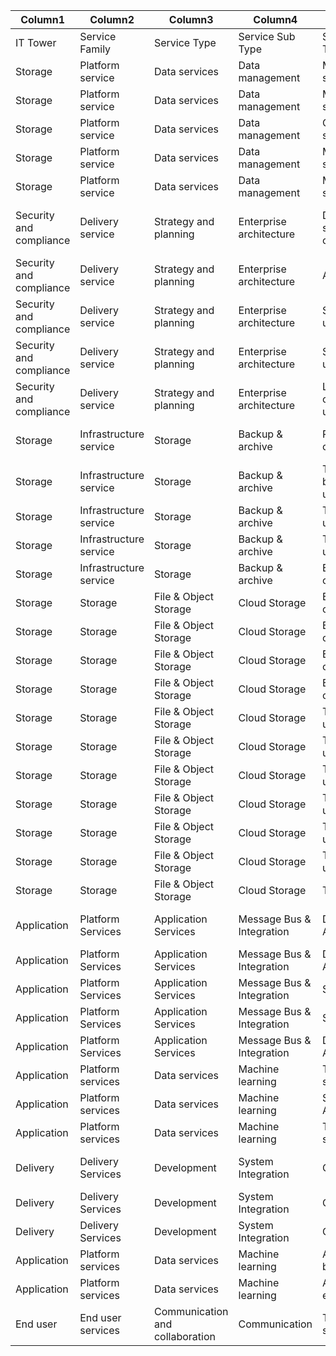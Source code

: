 | Column1                 	| Column2                	| Column3                         	| Column4                   	| Column5                        	| Column6             	| Column7                  	| Column8              	| Column9                      	| Column10                              	|
|-------------------------	|------------------------	|---------------------------------	|---------------------------	|--------------------------------	|---------------------	|--------------------------	|----------------------	|------------------------------	|---------------------------------------	|
| IT Tower                	| Service Family         	| Service Type                    	| Service Sub Type          	| Service Usage Type             	| Product Code        	| Usage Type               	| [lineItem/Operation] 	| lineItem/LineItemDescription 	| Российские аналоги                    	|
| Storage                 	| Platform service       	| Data services                   	| Data management           	| Managed storage Nodes          	| AmazonRedshift      	| %Node:ra%                	|                      	|                              	|         Yandex Data Warehouse         	|
| Storage                 	| Platform service       	| Data services                   	| Data management           	| Managed storage                	| AmazonRedshift      	| %RMS%                    	|                      	|                              	|                                       	|
| Storage                 	| Platform service       	| Data services                   	| Data management           	| Query data scanned             	| AmazonRedshift      	| %DataScanned%            	|                      	|                              	|                                       	|
| Storage                 	| Platform service       	| Data services                   	| Data management           	| Managed storage Nodes          	| AmazonRedshift      	| %Node:dc%                	|                      	|                              	|                                       	|
| Storage                 	| Platform service       	| Data services                   	| Data management           	| Managed storage Nodes          	| AmazonRedshift      	| %Node:ds%                	|                      	|                              	|                                       	|
| Security and compliance 	| Delivery service       	| Strategy and planning           	| Enterprise architecture   	| Directory service tax charges  	| AWSDirectoryService 	|                          	|                      	| Tax%                         	| Yandex Identity and Access Management 	|
| Security and compliance 	| Delivery service       	| Strategy and planning           	| Enterprise architecture   	| AD-DC usage                    	| AWSDirectoryService 	| %MicrosoftAD-DC-Usage    	|                      	|                              	|                                       	|
| Security and compliance 	| Delivery service       	| Strategy and planning           	| Enterprise architecture   	| Simple AD usage                	| AWSDirectoryService 	| %SimpleAD-Usage          	|                      	|                              	|                                       	|
| Security and compliance 	| Delivery service       	| Strategy and planning           	| Enterprise architecture   	| Small directory usage          	| AWSDirectoryService 	| %Small-Directory-Usage   	|                      	|                              	|                                       	|
| Security and compliance 	| Delivery service       	| Strategy and planning           	| Enterprise architecture   	| Large-AD connector usage       	| AWSDirectoryService 	| %Large-ADConnector-Usage 	|                      	|                              	|                                       	|
| Storage                 	| Infrastructure service 	| Storage                         	| Backup & archive          	| Provisioned capacity usage     	| AmazonGlacier       	| %ProvisionedCapacityUnit 	|                      	|                              	|         Yandex Object Storage         	|
| Storage                 	| Infrastructure service 	| Storage                         	| Backup & archive          	| Timed storage byte-hours usage 	| AmazonGlacier       	| %TimedStorage-ByteHrs    	|                      	|                              	|                                       	|
| Storage                 	| Infrastructure service 	| Storage                         	| Backup & archive          	| Tier-3 request usage           	| AmazonGlacier       	| %Requests-Tier3          	|                      	|                              	|                                       	|
| Storage                 	| Infrastructure service 	| Storage                         	| Backup & archive          	| Tier-1 request usage           	| AmazonGlacier       	| %Requests-Tier1          	|                      	|                              	|                                       	|
| Storage                 	| Infrastructure service 	| Storage                         	| Backup & archive          	| Early deletion charges         	| AmazonGlacier       	| %EarlyDelete%            	|                      	|                              	|                                       	|
| Storage                 	| Storage                	| File & Object Storage           	| Cloud Storage             	| Early deletion charges GDA     	| AmazonS3            	| %EarlyDelete-GDA         	|                      	|                              	|                                       	|
| Storage                 	| Storage                	| File & Object Storage           	| Cloud Storage             	| Early deletion charges INT     	| AmazonS3            	| %EarlyDelete-INT         	|                      	|                              	|                                       	|
| Storage                 	| Storage                	| File & Object Storage           	| Cloud Storage             	| Early deletion charges ZIA     	| AmazonS3            	| %EarlyDelete-ZIA%        	|                      	|                              	|                                       	|
| Storage                 	| Storage                	| File & Object Storage           	| Cloud Storage             	| Early deletion charges SIA     	| AmazonS3            	| %EarlyDelete-SIA%        	|                      	|                              	|                                       	|
| Storage                 	| Storage                	| File & Object Storage           	| Cloud Storage             	| Tier-1 request usage           	| AmazonS3            	| %Requests%Tier1          	|                      	|                              	|                                       	|
| Storage                 	| Storage                	| File & Object Storage           	| Cloud Storage             	| Tier-2 request usage           	| AmazonS3            	| %Requests%Tier2          	|                      	|                              	|                                       	|
| Storage                 	| Storage                	| File & Object Storage           	| Cloud Storage             	| Tier-3 request usage           	| AmazonS3            	| %Requests%Tier3          	|                      	|                              	|                                       	|
| Storage                 	| Storage                	| File & Object Storage           	| Cloud Storage             	| Tier-4 request usage           	| AmazonS3            	| %Requests%Tier4          	|                      	|                              	|                                       	|
| Storage                 	| Storage                	| File & Object Storage           	| Cloud Storage             	| Tier-5 request usage           	| AmazonS3            	| %Requests%Tier5          	|                      	|                              	|                                       	|
| Storage                 	| Storage                	| File & Object Storage           	| Cloud Storage             	| Tier-6 request usage           	| AmazonS3            	| %Requests%Tier6          	|                      	|                              	|                                       	|
| Storage                 	| Storage                	| File & Object Storage           	| Cloud Storage             	| Tag Storage                    	| AmazonS3            	| %TagStorage-TagHrs%      	|                      	|                              	|                                       	|
| Application             	| Platform Services      	| Application Services            	| Message Bus & Integration 	| Delivery Attempts HTTP         	| AmazonSNS           	| %DeliveryAttempts-HTTP   	|                      	|                              	|          Yandex Message Queue         	|
| Application             	| Platform Services      	| Application Services            	| Message Bus & Integration 	| Delivery Attempts SQS          	| AmazonSNS           	| %DeliveryAttempts-SQS    	|                      	|                              	|                                       	|
| Application             	| Platform Services      	| Application Services            	| Message Bus & Integration 	| SMS Pricing                    	| AmazonSNS           	| %SMS-Price%              	|                      	|                              	|                                       	|
| Application             	| Platform Services      	| Application Services            	| Message Bus & Integration 	| SMS Delivery                   	| AmazonSNS           	| %SMS-Sent%               	|                      	|                              	|                                       	|
| Application             	| Platform Services      	| Application Services            	| Message Bus & Integration 	| Delivery Attempts APNS         	| AmazonSNS           	| %DeliveryAttempts-APNS%  	|                      	|                              	|                                       	|
| Application             	| Platform services      	| Data services                   	| Machine learning          	| Translation text service       	| translate           	| %TranslateText           	|                      	|                              	|            Yandex Translate           	|
| Application             	| Platform services      	| Data services                   	| Machine learning          	| Streaming Audio service        	| transcribe          	| %StreamingAudio          	| %StreamingAudio      	|                              	|            Yandex Speechkit           	|
| Application             	| Platform services      	| Data services                   	| Machine learning          	| TranscribeAudio service        	| transcribe          	| %TranscribeAudio         	| TranscribeAudio      	|                              	|                                       	|
| Delivery                	| Delivery Services      	| Development                     	| System Integration        	| CI/CD Pipeline                 	| AWSCodePipeline     	|                          	|                      	| Tax%                         	|         Yandex Managed Service        	|
| Delivery                	| Delivery Services      	| Development                     	| System Integration        	| CI/CD Pipeline                 	| AWSCodePipeline     	| %trialPipeline%          	|                      	|                              	|                                       	|
| Delivery                	| Delivery Services      	| Development                     	| System Integration        	| Compile code                   	| CodeBuild           	|                          	|                      	|                              	|                                       	|
| Application             	| Platform services      	| Data services                   	| Machine learning          	| AML training box usage         	| AmazonML            	| %AMLBoxUsage             	| TrainModel           	|                              	|           Yandex Datasphere           	|
| Application             	| Platform services      	| Data services                   	| Machine learning          	| AML box usage evaluation       	| AmazonML            	| %AMLBoxUsage             	| EvaluateModel        	|                              	|                                       	|
| End user                	| End user services      	| Communication and collaboration 	| Communication             	| Text-to-speech synthesizition  	| AmazonPolly         	|                          	|                      	|                              	|            Yandex SpeechKit           	|
